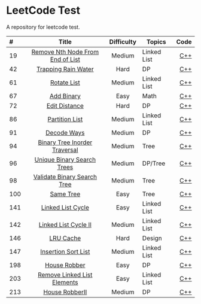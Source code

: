 # LeetCode Test

A repository for leetcode test.


#|Title|Difficulty|Topics|Code
:----|:----:|:----:|----|----:
19|[Remove Nth Node From End of List](https://leetcode.com/problems/remove-nth-node-from-end-of-list/description/)|Medium|Linked List|[C++](https://github.com/CloudsHCX/LeetCode/blob/master/cppCode/leetcode19.cpp)
42|[Trapping Rain Water](https://leetcode.com/problems/trapping-rain-water/description)|Hard|DP|[C++](https://github.com/CloudsHCX/LeetCode/blob/master/cppCode/leetcode42.cpp)
61|[Rotate List](https://leetcode.com/problems/rotate-list/description/)|Medium|Linked List|[C++](https://github.com/CloudsHCX/LeetCode/blob/master/cppCode/leetcode61.cpp)
67|[Add Binary](https://leetcode.com/problems/add-binary/)|Easy|Math|[C++](https://github.com/CloudsHCX/LeetCode/blob/master/cppCode/leetcode67.cpp)
72|[Edit Distance](https://leetcode.com/problems/edit-distance/description/)|Hard|DP|[C++](https://github.com/CloudsHCX/LeetCode/blob/master/cppCode/leetcode72.cpp)
86|[Partition List](https://leetcode.com/problems/partition-list/description/)|Medium|Linked List|[C++](https://github.com/CloudsHCX/LeetCode/blob/master/cppCode/leetcode86.cpp)
91|[Decode Ways](https://leetcode.com/problems/decode-ways/description/)|Medium|DP|[C++](https://github.com/CloudsHCX/LeetCode/blob/master/cppCode/leetcode91.cpp)
94|[Binary Tree Inorder Traversal](https://leetcode.com/problems/binary-tree-inorder-traversal/description/)|Medium|Tree|[C++](https://github.com/CloudsHCX/LeetCode/blob/master/cppCode/leetcode94.cpp)
96|[Unique Binary Search Trees](https://leetcode.com/problems/unique-binary-search-trees/description/)|Medium|DP/Tree|[C++](https://github.com/CloudsHCX/LeetCode/blob/master/cppCode/leetcode96.cpp)
98|[Validate Binary Search Tree](https://leetcode.com/problems/validate-binary-search-tree/description/)|Medium|Tree|[C++](https://github.com/CloudsHCX/LeetCode/blob/master/cppCode/leetcode98.cpp)
100|[Same Tree](https://leetcode.com/problems/same-tree/description/)|Easy|Tree|[C++](https://github.com/CloudsHCX/LeetCode/blob/master/cppCode/leetcode100.cpp)
141|[Linked List Cycle](https://leetcode.com/problems/linked-list-cycle/)|Easy|Linked List|[C++](https://github.com/CloudsHCX/LeetCode/blob/master/cppCode/leetcode141.cpp)
142|[Linked List Cycle II](https://leetcode.com/problems/linked-list-cycle-ii/description/)|Medium|Linked List|[C++](https://github.com/CloudsHCX/LeetCode/blob/master/cppCode/leetcode142.cpp)
146|[LRU Cache](https://leetcode.com/problems/lru-cache/description/)|Hard|Design|[C++](https://github.com/CloudsHCX/LeetCode/blob/master/cppCode/leetcode146.cpp)
147|[Insertion Sort List](https://leetcode.com/problems/insertion-sort-list/description/)|Medium|Linked List|[C++](https://github.com/CloudsHCX/LeetCode/blob/master/cppCode/leetcode147.cpp)
198|[House Robber](https://leetcode.com/problems/house-robber/description/)|Easy|DP|[C++](https://github.com/CloudsHCX/LeetCode/blob/master/cppCode/leetcode198.cpp)
203|[Remove Linked List Elements](https://leetcode.com/problems/remove-linked-list-elements/description/)|Easy|Linked List|[C++](https://github.com/CloudsHCX/LeetCode/blob/master/cppCode/leetcode203.cpp)
213|[House RobberII](https://leetcode.com/problems/house-robber-ii/description/)|Medium|DP|[C++](https://github.com/CloudsHCX/LeetCode/blob/master/cppCode/leetcode213.cpp)
